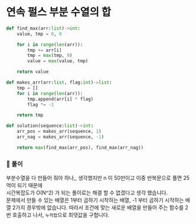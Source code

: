 # 연속 펄스 부분 수열의 합

```python
def find_max(arr:list)->int:
    value, tmp = 0, 0

    for i in range(len(arr)):
        tmp += arr[i]
        tmp = max(tmp, 0)
        value = max(value, tmp)

    return value

def makes_arr(arr:list, flag:int)->list:
    tmp = []
    for i in range(len(arr)):
        tmp.append(arr[i] * flag)
        flag *= -1

    return tmp

def solution(sequence:list)->int:
    arr_pos = makes_arr(sequence, 1)
    arr_nag = makes_arr(sequence, -1)

    return max(find_max(arr_pos), find_max(arr_nag))
```

### 📌 풀이

부분수열을 다 만들어 줘야 하나,, 생각했지만 n 이 50만이고 이중 반복문으로 풀면 25억이 되기 때문에  
시간복잡도가 O(N^2) 가 되는 풀이로는 해결 할 수 없겠다고 생각 했습니다.  
문제에서 만들 수 있는 배열은 1부터 곱하기 시작하는 배열, -1 부터 곱하기 시작하는 배열 2가지 경우밖에 없습니다.
따라서 조건에 맞는 새로운 배열을 만들어 주는 함수를 2번 호출하고 나서, `누적합`으로 최댓값을 구합니다.
